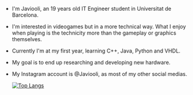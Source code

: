 - I'm Javiooli, an 19 years old IT Engineer student in Universitat de Barcelona.
- I'm interested in videogames but in a more technical way. What I enjoy when playing is the technicity more than the gameplay or graphics themselves.
- Currently I'm at my first year, learning C++, Java, Python and VHDL.
- My goal is to end up researching and developing new hardware.
- My Instagram account is @Javiooli, as most of my other social medias.



     [![Top Langs](https://github-readme-stats.vercel.app/api/top-langs/?username=Javiooli&layout=compact&theme=dark)](https://github.com/anuraghazra/github-readme-stats)
